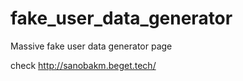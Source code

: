 # fake_user_data_generator
Massive fake user data generator page 

check http://sanobakm.beget.tech/

